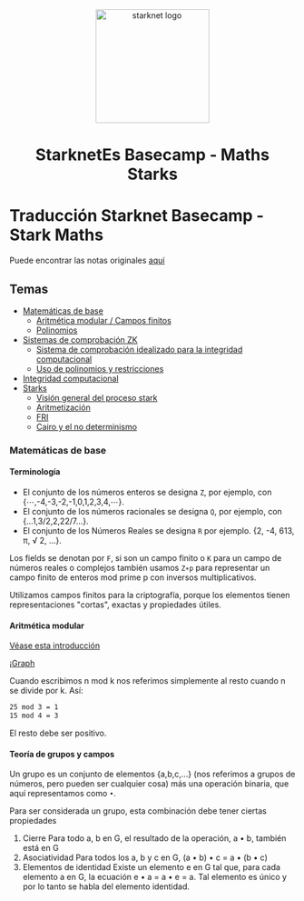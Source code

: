 <div align="center">
  <img alt="starknet logo" src="./assets/Starknet.png" width="200" >
  <h1 align="center">StarknetEs Basecamp - Maths Starks</h1>
  <p align="center">
</div>

# Traducción Starknet Basecamp - Stark Maths

Puede encontrar las notas originales [aquí](https://bit.ly/starkmaths2023)

## Temas

- [Matemáticas de base](#matemáticas-de-base)
    - [Aritmética modular / Campos finitos](#aritmética-modular-/-campos-finitos)
    - [Polinomios](#polinomios)
- [Sistemas de comprobación ZK](#sistemas-de-comprobación-ZK)
    - [Sistema de comprobación idealizado para la integridad computacional](#sistema-de-comprobación-idealizado-para-laintegridad-computacional)
    - [Uso de polinomios y restricciones](#uso-de-polinomios-y-restricciones)
- [Integridad computacional](#integridad-computacional)
- [Starks](#starks)
    - [Visión general del proceso stark](#visión-general-del-proceso-stark)
    - [Aritmetización](#aritmetización)
    - [FRI](#fri)
    - [Cairo y el no determinismo](#cairo-y-el-no-determinismo)

### Matemáticas de base
#### Terminología
* El conjunto de los números enteros se designa `Z`, por ejemplo, con {⋯,-4,-3,-2,-1,0,1,2,3,4,⋯}.
* El conjunto de los números racionales se designa `Q`, por ejemplo, con {...1,3/2,2,22/7...}.
* El conjunto de los Números Reales se designa `R` por ejemplo. {2, -4, 613, π, √ 2, ...}.

Los fields se denotan por `F`, si son un campo finito o `K` para un campo de números reales o complejos
también usamos `Z∗p` para representar un campo finito de enteros mod prime p con inversos multiplicativos.

Utilizamos campos finitos para la criptografía, porque los elementos tienen representaciones "cortas", exactas y propiedades útiles.

#### Aritmética modular
[Véase esta introducción](https://www.khanacademy.org/computing/computer-science/cryptography/modarithmetic/a/what-is-modular-arithmetic)

¡[Graph](/im%C3%A1genes/AritemticaModular.png)

Cuando escribimos n mod k nos referimos simplemente al resto cuando n se divide por k. Así:

```bash
25 mod 3 = 1
15 mod 4 = 3
```
El resto debe ser positivo.

#### Teoría de grupos y campos
Un grupo es un conjunto de elementos {a,b,c,...} (nos referimos a grupos de números, pero pueden ser cualquier cosa) más una operación binaria, que aquí representamos como `•`. 

Para ser considerada un grupo, esta combinación debe tener ciertas propiedades

1. Cierre
    Para todo a, b en G,  el resultado de la operación, a • b, también está en G
2. Asociatividad
    Para todos los a, b y c en G, (a • b) • c = a • (b • c)
3. Elementos de identidad
    Existe un elemento e en G tal que, para cada elemento a en G, la ecuación e • a = a • e = a. Tal elemento es único y por lo tanto se habla del elemento identidad.